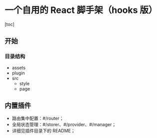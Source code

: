 # 一个自用的 React 脚手架（hooks 版）

[toc]

## 开始

### 目录结构

- assets
- plugin
- src
  + style
  + page

## 内置插件

- 路由集中配置：#/router；
- 全局状态管理：#/storer、#/provider、#/manager；
- 详细见插件目录下的 README；
